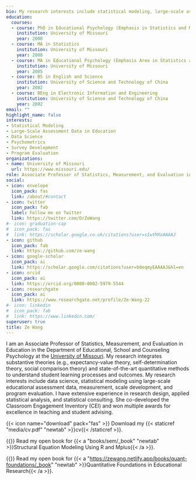```yaml
---
bio: My research interests include statistical modeling, large-scale assessments, psychometrics,and program evaluation.
education:
  courses:
  - course: PhD in Educational Psychology (Emphasis in Statistics and Measurement)
    institution: University of Missouri
    year: 2008
  - course: MA in Statistics
    institution: University of Missouri
    year: 2008
  - course: MA in Educational Psychology (Emphasis Area in Statistics and Measurement)
    institution: University of Missouri
    year: 2005
  - course: BS in English and Science
    institution: University of Science and Technology of China
    year: 2002
  - course: BEng in Electronic Information and Engineering
    institution: University of Science and Technology of China
    year: 2002
email: ""
highlight_name: false
interests:
- Statistical Modeling
- Large-Scale Assessment Data in Education
- Data Science
- Psychometrics
- Survey Development
- Program Evaluation
organizations:
- name: University of Missouri
  url: https://www.missouri.edu/
role: Associate Professor of Statistics, Measurement, and Evaluation in Education
social:
- icon: envelope
  icon_pack: fas
  link: /about/#contact
- icon: twitter
  icon_pack: fab
  label: Follow me on Twitter
  link: https://twitter.com/DrZeWang
#- icon: graduation-cap
#  icon_pack: fas
#  link: https://scholar.google.co.uk/citations?user=sIwtMXoAAAAJ
- icon: github
  icon_pack: fab
  link: https://github.com/ze-wang
- icon: google-scholar
  icon_pack: ai
  link: https://scholar.google.com/citations?user=b8eqmyEAAAAJ&hl=en
- icon: orcid
  icon_pack: ai
  link: https://orcid.org/0000-0002-5979-5544
- icon: researchgate
  icon_pack: ai
  link: https://www.researchgate.net/profile/Ze-Wang-22
#- icon: linkedin
#  icon_pack: fab
#  link: https://www.linkedin.com/
superuser: true
title: Ze Wang
---
```


I am an Associate Professor of Statistics, Measurement, and Evaluation in Education in the Department of Educational, School and Counseling Psychology at the [University of Missouri](https://www.missouri.edu/). My research integrates substantive theories (e.g., expectancy-value theory, self-determination theory, social comparison theory) and state-of-the-art quantitative methods to understand student learning processes and outcomes. My research interests include data science, statistical modeling using large-scale educational assessment data, measurement, scale development, and program evaluation. I have extensive experience in research design, applied statistical analysis, and statistical consulting. She co-developed the Classroom Engagement Inventory (CEI) and won multiple awards for excellence in teaching and student advising.

{{< icon name="download" pack="fas" >}} Download my {{< staticref "media/cv.pdf" "newtab" >}}cv{{< /staticref >}}.

{{<icon name="book-reader" pack="fas" >}} Read my open book for {{< a "books/sem/_book" "newtab" >}}Structural Equation Modeling Using R and Mplus{{< /a >}}. 

{{<icon name="book-reader" pack="fas" >}} Read my open book for {{< a "https://zewang.netlify.app/books/quant-foundations/_book" "newtab" >}}Quantitative Foundations in Educational Research{{< /a >}}. 

